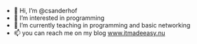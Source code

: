 - 👋 Hi, I’m @csanderhof
- 👀 I’m interested in programming
- 🌱 I’m currently teaching in programming and basic networking
- 📫 you can reach me on my blog www.itmadeeasy.nu

<!---
csanderhof/csanderhof is a ✨ special ✨ repository because its `README.md` (this file) appears on your GitHub profile.
You can click the Preview link to take a look at your changes.
--->
